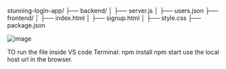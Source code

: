 stunning-login-app/
├── backend/
│   ├── server.js
│   ├── users.json
├── frontend/
│   ├── index.html
│   ├── signup.html
│   ├── style.css
├── package.json

![image](https://github.com/user-attachments/assets/c1d2db37-0a4a-4740-8644-2f614040c25c)

TO run the file inside VS code Terminal:
npm install
npm start
use the local host url in the browser.
